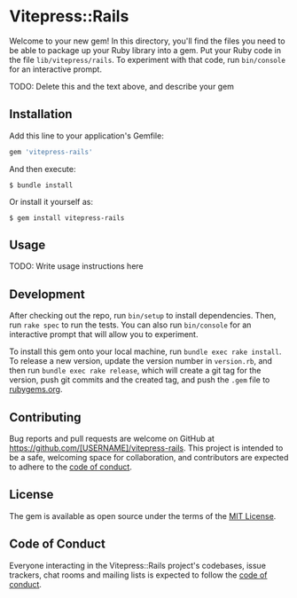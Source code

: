 # Vitepress::Rails

Welcome to your new gem! In this directory, you'll find the files you need to be able to package up your Ruby library into a gem. Put your Ruby code in the file `lib/vitepress/rails`. To experiment with that code, run `bin/console` for an interactive prompt.

TODO: Delete this and the text above, and describe your gem

## Installation

Add this line to your application's Gemfile:

```ruby
gem 'vitepress-rails'
```

And then execute:

    $ bundle install

Or install it yourself as:

    $ gem install vitepress-rails

## Usage

TODO: Write usage instructions here

## Development

After checking out the repo, run `bin/setup` to install dependencies. Then, run `rake spec` to run the tests. You can also run `bin/console` for an interactive prompt that will allow you to experiment.

To install this gem onto your local machine, run `bundle exec rake install`. To release a new version, update the version number in `version.rb`, and then run `bundle exec rake release`, which will create a git tag for the version, push git commits and the created tag, and push the `.gem` file to [rubygems.org](https://rubygems.org).

## Contributing

Bug reports and pull requests are welcome on GitHub at https://github.com/[USERNAME]/vitepress-rails. This project is intended to be a safe, welcoming space for collaboration, and contributors are expected to adhere to the [code of conduct](https://github.com/[USERNAME]/vitepress-rails/blob/master/CODE_OF_CONDUCT.md).

## License

The gem is available as open source under the terms of the [MIT License](https://opensource.org/licenses/MIT).

## Code of Conduct

Everyone interacting in the Vitepress::Rails project's codebases, issue trackers, chat rooms and mailing lists is expected to follow the [code of conduct](https://github.com/[USERNAME]/vitepress-rails/blob/master/CODE_OF_CONDUCT.md).
